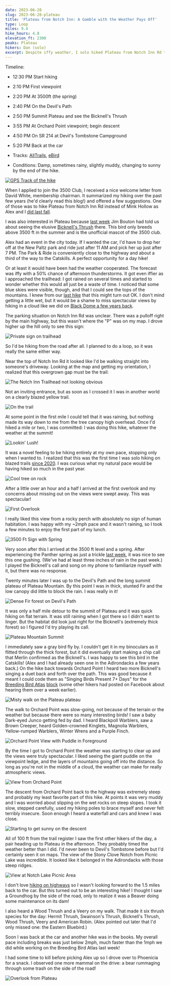```yaml
---
date: 2023-06-28
slug: 2023-06-28-plateau
title: 'Plateau from Notch Inn: A Gamble with the Weather Pays Off'
type: Loop
miles: 9.4
hike_hours: 4.8
elevation_ft: 2300
peaks: Plateau
hikers: Dan (solo)
excerpt: Despite iffy weather, I solo hiked Plateau from Notch Inn Rd to SR 214 in a big loop. The hiking and views were spectacular, and I heard and saw my first Bicknell's Thrush in the Catskills.
---
```


Timeline:

- 12:30 PM Start hiking
- 2:10 PM First viewpoint
- 2:20 PM At 3500ft (the spring)
- 2:40 PM On the Devil's Path
- 2:50 PM Summit Plateau and see the Bicknell's Thrush
- 3:55 PM At Orchard Point viewpoint; begin descent
- 4:50 PM On SR 214 at Devil's Tombstone Campground
- 5:20 PM Back at the car

- Tracks: [AllTrails], [eBird]
- Conditions: Damp, sometimes rainy, slightly muddy, changing to sunny by the end of the hike.

[![GPS Track of the hike]({{site.baseurl}}/assets/2023-06-28-plateau/track.png)]({{site.baseurl}}/map/?hike=2023-06-28-plateau)

When I applied to join the 3500 Club, I received a nice welcome letter from David White, membership chairman. It summarized my hiking over the past few years (he'd clearly read this blog!) and offered a few suggestions. One of those was to hike Plateau from Notch Inn Rd instead of Mink Hollow as Alex and I [did last fall].

I was also interested in Plateau because [last week] Jim Bouton had told us about seeing the elusive [Bicknell's Thrush] there. This bird only breeds above 3500 ft in the summer and is the unofficial mascot of the 3500 club.

Alex had an event in the city today. If I wanted the car, I'd have to drop her off at the New Paltz park and ride just after 11 AM and pick her up just after 7 PM. The Park & Ride is conveniently close to the highway and about a third of the way to the Catskills. A perfect opportunity for a day hike!

Or at least it would have been had the weather cooperated. The forecast was iffy with a 50% chance of afternoon thunderstorms. It got even iffier as I approached the trailhead: I got rained on several times and started to wonder whether this would all just be a waste of time. I noticed that some blue skies were visible, though, and that I could see the tops of the mountains. I knew from our [last hike] that this might turn out OK. I don't mind getting a little wet, but it would be a shame to miss spectacular views by hiking in a cloud like we did on [Black Dome a few years back].

The parking situation on Notch Inn Rd was unclear. There was a pulloff right by the main highway, but this wasn't where the "P" was on my map. I drove higher up the hill only to see this sign:

![Private sign on trailhead]({{site.baseurl}}/assets/2023-06-28-plateau/5595-private-trailhead.jpeg)

So I'd be hiking from the road after all. I planned to do a loop, so it was really the same either way.

Near the top of Notch Inn Rd it looked like I'd be walking straight into someone's driveway. Looking at the map and getting my orientation, I realized that this overgrown gap must be the trail:

![The Notch Inn Trailhead not looking obvious]({{site.baseurl}}/assets/2023-06-28-plateau/5596-trailhead.jpeg)

Not an inviting entrance, but as soon as I crossed it I was in another world on a clearly blazed yellow trail.

![On the trail]({{site.baseurl}}/assets/2023-06-28-plateau/5597-on-the-trail.jpeg)

At some point in the first mile I could tell that it was raining, but nothing made its way down to me from the tree canopy high overhead. Once I'd hiked a mile or two, I was committed: I was doing this hike, whatever the weather at the summit!

![Lookin' Lush!]({{site.baseurl}}/assets/2023-06-28-plateau/5599-lookin-lush.jpeg)

It was a novel feeling to be hiking entirely at my own pace, stopping only when I wanted to. I realized that this was the first time I was solo hiking on blazed trails [since 2020]. I was curious what my natural pace would be having hiked so much in the past year.

![Cool tree on rock]({{site.baseurl}}/assets/2023-06-28-plateau/5604-cool-tree.jpeg)

After a little over an hour and a half I arrived at the first overlook and my concerns about missing out on the views were swept away. This was spectacular!

![First Overlook]({{site.baseurl}}/assets/2023-06-28-plateau/5615-first-overlook.jpeg)

I really liked this view from a rocky perch with absolutely no sign of human habitation. I was happy with my ~2mph pace and it wasn't raining, so I took a few minutes to enjoy the first part of my lunch.

![3500 Ft Sign with Spring]({{site.baseurl}}/assets/2023-06-28-plateau/5618-spring-3500.jpeg)

Very soon after this I arrived at the 3500 ft level and a spring. After experiencing the Panther spring as just a trickle [last week], it was nice to see this one gushing. (We've had at least three inches of rain in the past week.) I played the Bicknell's call and song on my phone to familiarize myself with it, but there was no response.

Twenty minutes later I was up to the Devil's Path and the long summit plateau of Plateau Mountain. By this point I was in thick, stunted Fir and the low canopy did little to block the rain. I was really in it!

![Dense Fir forest on Devil's Path]({{site.baseurl}}/assets/2023-06-28-plateau/5622-devils-path-dense.jpeg)

It was only a half mile detour to the summit of Plateau and it was quick hiking on flat terrain. It was still raining when I got there so I didn't want to linger. But the habitat did look just right for the Bicknell's (extremely thick forest) so I figured I'd try playing its call.

![Plateau Mountain Summit]({{site.baseurl}}/assets/2023-06-28-plateau/5623-plateau-summit.jpeg)

I immediately saw a gray bird fly by. I couldn't get it in my binoculars as it flitted through the thick forest, but it did eventually start making a chip call that Merlin confirmed as the Bicknell's. I was happy to see this bird in the Catskills! (Alex and I had already seen one in the Adirondacks a few years back.) On the hike back towards Orchard Point I heard two more Bicknell's singing a duet back and forth over the path. This was good because it meant I could code them as "Singing Birds Present 7+ Days" for the [Breeding Bird Atlas] [block] (some other hikers had posted on Facebook about hearing them over a week earlier).

![Misty walk on the Plateau plateau]({{site.baseurl}}/assets/2023-06-28-plateau/5625-misty-plateau.jpeg)

The walk to Orchard Point was slow-going, not because of the terrain or the weather but because there were so many interesting birds! I saw a baby Dark-eyed Junco getting fed by dad. I heard Blackpoll Warblers, saw a Brown Creeper, heard Golden-crowned Kinglets, Magnolia Warblers, Yellow-rumped Warblers, Winter Wrens and a Purple Finch.

![Orchard Point View with Puddle in Foreground]({{site.baseurl}}/assets/2023-06-28-plateau/5632-orchard-point-puddle.jpeg)

By the time I got to Orchard Point the weather was starting to clear up and the views were truly spectacular. I liked seeing the giant puddle on the viewpoint ledge, and the layers of mountains going off into the distance. So long as you're not in the middle of a cloud, the weather can make for really atmospheric views.

![View from Orchard Point]({{site.baseurl}}/assets/2023-06-28-plateau/5635-orchard-view.jpeg)

The descent from Orchard Point back to the highway was extremely steep and probably my least favorite part of this hike. At points it was very muddy and I was worried about slipping on the wet rocks on steep slopes. I took it slow, stepped carefully, used my hiking poles to brace myself and never felt terribly insecure. Soon enough I heard a waterfall and cars and knew I was close.

![Starting to get sunny on the descent]({{site.baseurl}}/assets/2023-06-28-plateau/5638-getting-sunny.jpeg)

All of 100 ft from the trail register I saw the first other hikers of the day, a pair heading up to Plateau in the afternoon. They probably timed the weather better than I did. I'd never been to Devil's Tombstone before but I'd certainly seen it on maps. The view of the Stony Clove Notch from Picnic Lake was incredible. It looked like it belonged in the Adirondacks with those steep ridges.

![View at Notch Lake Picnic Area]({{site.baseurl}}/assets/2023-06-28-plateau/5640-notch-picnic-lake.jpeg)

I don't love [hiking on highways] so I wasn't looking forward to the 1.5 miles back to the car. But this turned out to be an interesting hike! I thought I saw a Groundhog by the side of the road, only to realize it was a Beaver doing some maintenance on its dam!

I also heard a Wood Thrush and a Veery on my walk. That made it six thrush species for the day: Hermit Thrush, Swainson's Thrush, Bicknell's Thrush, Wood Thrush, Veery and American Robin. (Alex pointed out later that I'd only missed one: the Eastern Bluebird.)

Soon I was back at the car and another hike was in the books. My overall pace including breaks was just below 2mph, much faster than the 1mph we did while working on the Breeding Bird Atlas last week!

I had some time to kill before picking Alex up so I drove over to Phoenicia for a snack. I observed one more mammal on the drive: a bear rummaging through some trash on the side of the road!

![Overlook from Plateau]({{site.baseurl}}/assets/2023-06-28-plateau/5627-plateau-overlook.jpeg)

[AllTrails]: https://www.alltrails.com/explore/recording/afternoon-hike-at-plateau-mountain-from-stony-clove-trail-d827f12
[last hike]: https://www.danvk.org/catskills/2023/06/21/2023-06-21-panther-bba.html
[Black Dome a few years back]: https://www.danvk.org/catskills/2020/09/27/2020-09-27-blackdome.html
[last week]: https://www.danvk.org/catskills/2023/06/21/2023-06-21-panther-bba.html
[Breeding Bird Atlas]: https://ebird.org/atlasny/about/breeding-codes
[ebird]: https://ebird.org/checklist/S143022389
[did last fall]: https://www.danvk.org/catskills/2022/10/09/2022-10-09-plateau.html
[Bicknell's Thrush]: https://www.allaboutbirds.org/guide/Bicknells_Thrush/overview
[since 2020]: https://www.danvk.org/catskills/2020/09/30/2020-09-30-pisgah.html
[hiking on highways]: https://www.danvk.org/catskills/2023/05/08/2023-05-08-firbie.html
[block]: https://ebird.org/atlasny/block/42074B2SE
